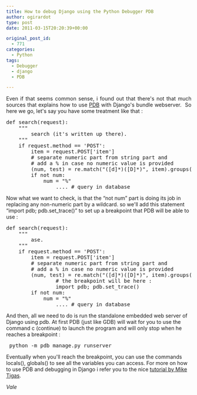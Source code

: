 ```yaml
---
title: How to debug Django using the Python Debugger PDB
author: ogirardot
type: post
date: 2011-03-15T20:20:39+00:00

original_post_id:
  - 771
categories:
  - Python
tags:
  - Debugger
  - django
  - PDB

---
```

<p style="text-align:justify;">
  Even if that seems common sense, i found out that there's not that much sources that explains how to use <a title="Python Debugger" href="http://docs.python.org/library/pdb.html" target="_blank">PDB</a> with Django's bundle webserver.  So here we go, let's say you have some treatment like that :
</p>
<!--more-->

<p style="text-align:justify;">
  <pre>def search(request):
	"""
	  	search (it's written up there).
	"""
	if request.method == 'POST':
		item = request.POST['item']
		# separate numeric part from string part and
		# add a % in case no numeric value is provided
	   	(num, test) = re.match("([d]*)([D]*)", item).groups()
		if not num:
			num = "%"
                .... # query in database</pre>

<p>
  Now what we want to check, is that the &#8220;not num&#8221; part is doing its job in replacing any non-numeric part by a wildcard. so we'll add this statement &#8220;import pdb; pdb.set_trace()&#8221; to set up a breakpoint that PDB will be able to use :
</p>

<pre>def search(request):
	"""
	  	ase.
	"""
	if request.method == 'POST':
		item = request.POST['item']
		# separate numeric part from string part and
		# add a % in case no numeric value is provided
	   	(num, test) = re.match("([d]*)([D]*)", item).groups()
                # the breakpoint will be here :
                import pdb; pdb.set_trace()
		if not num:
			num = "%"
                .... # query in database</pre>

<p>
  And then, all we need to do is run the standalone embedded web server of Django using pdb. At first PDB (just like GDB) will wait for you to use the command c (continue) to launch the program and will only stop when he reaches a breakpoint :
</p>

<pre> python -m pdb manage.py runserver</pre>

<p>
  Eventually when you'll reach the breakpoint, you can use the commands locals(), globals() to see all the variables you can access. For more on how to use PDB and debugging in Django i refer you to the nice <a title="PDB by Django" href="https://mike.tig.as/blog/2010/09/14/pdb/" target="_blank">tutorial by Mike Tigas</a>.
</p>

<p>
  <em>Vale</em>
</p>